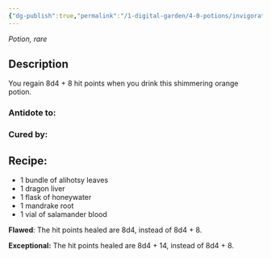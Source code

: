 ```yaml
---
{"dg-publish":true,"permalink":"/1-digital-garden/4-0-potions/invigoration-draught-ec/","tags":["#potion","extracurricular"]}
---
```


*Potion, rare* 

## Description

You regain 8d4 + 8 hit points when you drink this shimmering orange potion.

### Antidote to: 


### Cured by:


## Recipe:

- 1 bundle of alihotsy leaves
- 1 dragon liver
- 1 flask of honeywater
- 1 mandrake root
- 1 vial of salamander blood

**Flawed**:
The hit points healed are 8d4, instead of 8d4 + 8.

**Exceptional:** 
The hit points healed are 8d4 + 14, instead of 8d4 + 8.